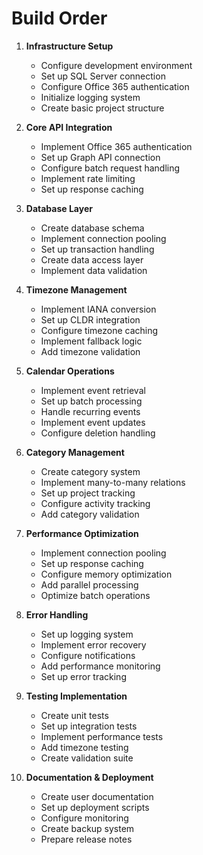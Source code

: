 # Build Order

1. **Infrastructure Setup**
   * Configure development environment
   * Set up SQL Server connection
   * Configure Office 365 authentication
   * Initialize logging system
   * Create basic project structure

2. **Core API Integration**
   * Implement Office 365 authentication
   * Set up Graph API connection
   * Configure batch request handling
   * Implement rate limiting
   * Set up response caching

3. **Database Layer**
   * Create database schema
   * Implement connection pooling
   * Set up transaction handling
   * Create data access layer
   * Implement data validation

4. **Timezone Management**
   * Implement IANA conversion
   * Set up CLDR integration
   * Configure timezone caching
   * Implement fallback logic
   * Add timezone validation

5. **Calendar Operations**
   * Implement event retrieval
   * Set up batch processing
   * Handle recurring events
   * Implement event updates
   * Configure deletion handling

6. **Category Management**
   * Create category system
   * Implement many-to-many relations
   * Set up project tracking
   * Configure activity tracking
   * Add category validation

7. **Performance Optimization**
   * Implement connection pooling
   * Set up response caching
   * Configure memory optimization
   * Add parallel processing
   * Optimize batch operations

8. **Error Handling**
   * Set up logging system
   * Implement error recovery
   * Configure notifications
   * Add performance monitoring
   * Set up error tracking

9. **Testing Implementation**
   * Create unit tests
   * Set up integration tests
   * Implement performance tests
   * Add timezone testing
   * Create validation suite

10. **Documentation & Deployment**
    * Create user documentation
    * Set up deployment scripts
    * Configure monitoring
    * Create backup system
    * Prepare release notes
